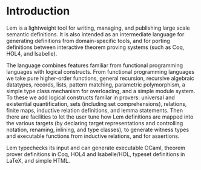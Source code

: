 # Introduction

Lem is a lightweight tool for writing, managing, and publishing large scale
semantic definitions. It is also intended as an intermediate language for
generating definitions from domain-specific tools, and for porting definitions
between interactive theorem proving systems (such as Coq, HOL4, and Isabelle).

The language combines features familiar from functional programming languages with logical constructs. 
From functional programming languages we take
pure higher-order functions,
general recursion,
recursive algebraic datatypes, 
records,
lists,
pattern matching,
parametric polymorphism,
a simple type class mechanism for overloading, and
a simple module system.
To these we add logical constructs familar in provers:
universal and existential quantification,
sets (including set comprehensions), relations,  finite maps, 
inductive relation definitions, and
lemma statements.
Then there are facilities to let the user tune how Lem definitions are
mapped into the various targets (by declaring target representations
and controlling notation, renaming, inlining, and type classes), to generate
witness types and executable functions from
inductive relations, and for assertions.


Lem typechecks its input and can 
generate executable OCaml, 
theorem prover definitions in Coq, HOL4 and Isabelle/HOL, 
typeset definitions in LaTeX, and simple HTML.



